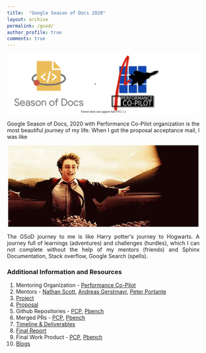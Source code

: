 ```yaml
---
title:  "Google Season of Docs 2020"
layout: archive
permalink: /gsod/
author_profile: true
comments: true
---
```


<p align="right">
  <img src="../comboLogo.svg" />
</p>

<div style="text-align: justify">
Google Season of Docs, 2020 with Performance Co-Pilot organization is the most beautiful journey of my life. When I got the proposal acceptance mail, I was like 
</div>

<p align="center">
  <img src="../welcome.gif" />
</p>

<div style="text-align: justify">
The GSoD journey to me is like Harry potter's journey to Hogwarts. A journey full of learnings (adventures) and challenges (hurdles), which I can not complete without the help of my mentors (friends) and Sphinx Documentation, Stack overflow, Google Search (spells).
</div>

### Additional Information and Resources
1. Mentoring Organization - [Performance Co-Pilot](https://pcp.io/)
2. Mentors - [Nathan Scott](https://github.com/natoscott), [Andreas Gerstmayr](https://github.com/andreasgerstmayr), [Peter Portante](https://github.com/portante)
3. [Project](https://developers.google.com/season-of-docs/docs/participants/project-pcp-arzoo14)
4. [Proposal](https://github.com/arzoo14/Google-Season-of-Docs-2020/blob/master/proposal.md)
5. Github Repositories - [PCP](https://github.com/performancecopilot/pcp), [Pbench](https://github.com/distributed-system-analysis/pbench)
6. Merged PRs - [PCP](https://github.com/performancecopilot/pcp/pulls?q=is%3Apr+author%3Aarzoo14+is%3Aclosed+is%3Amerged+), [Pbench](https://github.com/distributed-system-analysis/pbench/pull/1963)
7. [Timeline & Deliverables](https://github.com/arzoo14/Google-Season-of-Docs-2020/blob/master/timeline_deliverables.md)  
8. [Final Report](https://arzoo14.github.io/Google-Season-of-Docs-2020/)
9. Final Work Product - [PCP](https://pcp.readthedocs.io/en/latest/), [Pbench](https://pbench.readthedocs.io/en/latest/)
10. [Blogs](https://arzoo14.github.io/blogs/)























